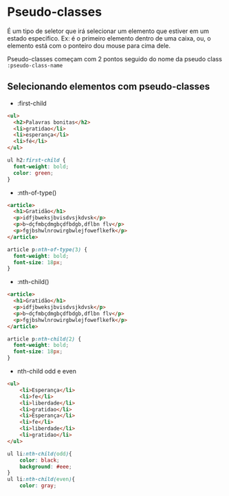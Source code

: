 # Pseudo-classes

É um tipo de seletor que irá selecionar um elemento que 
estiver em um estado especifico.
Ex: é o primeiro elemento dentro de uma caixa, ou, o
elemento está com o ponteiro dou mouse para cima dele.

Pseudo-classes começam com 2 pontos seguido do nome da 
pseudo class 
`:pseudo-class-name`

## Selecionando elementos com pseudo-classes

* :first-child

```html
<ul>
  <h2>Palavras bonitas</h2>
  <li>gratidao</li>
  <li>esperança</li>
  <li>fé</li>
</ul>
```
```css
ul h2:first-child {
  font-weight: bold;
  color: green;
}
```


* :nth-of-type()

```html
<article>
  <h1>Gratidão</h1>
  <p>idfjbweksjbvisdvsjkdvsk</p>
  <p>b~dçfmbçdmgbçdfbdgb,dflbn flv</p>
  <p>fgjbshwlnrowirgbwlejfoweflkefk</p>
</article>
```
```css
article p:nth-of-type(3) {
  font-weight: bold;
  font-size: 18px;
}
```


* :nth-child()

```html
<article>
  <h1>Gratidão</h1>
  <p>idfjbweksjbvisdvsjkdvsk</p>
  <p>b~dçfmbçdmgbçdfbdgb,dflbn flv</p>
  <p>fgjbshwlnrowirgbwlejfoweflkefk</p>
</article>
```
```css
article p:nth-child(2) {
  font-weight: bold;
  font-size: 18px;
}
```

* nth-child odd e even

```html
<ul>
    <li>Esperança</li>
    <li>fe</li>
    <li>liberdade</li>
    <li>gratidao</li>
    <li>Esperança</li>
    <li>fe</li>
    <li>liberdade</li>
    <li>gratidao</li>
</ul>
```
```css
ul li:nth-child(odd){
    color: black;
    background: #eee;
}
ul li:nth-child(even){
    color: gray;
```


 
